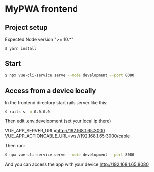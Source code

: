 # MyPWA frontend

## Project setup

Expected Node version ">= 10.*"

```sh
$ yarn install
```

## Start

```sh
$ npx vue-cli-service serve --mode development --port 8080
```


## Access from a device locally

In the frontend directory start rails server like this:

```sh
$ rails s -b 0.0.0.0
```

Then edit .env.development (set your local ip there)

VUE_APP_SERVER_URL=http://192.168.1.65:3000
VUE_APP_ACTIONCABLE_URL=ws://192.168.1.65:3000/cable

Then run:

```sh
$ npx vue-cli-service serve --mode development --port 8080
```

And you can access the app with your device
http://192.168.1.65:8080
